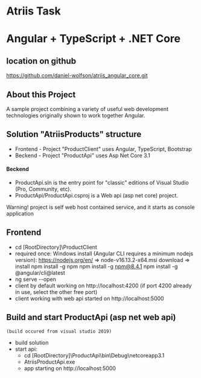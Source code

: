 # Atriis Task
# Angular + TypeScript + .NET Core

## location on github
https://github.com/daniel-wolfson/atriis_angular_core.git

## About this Project

A sample project combining a variety of useful web development technologies 
originally shown to work together Angular.

## Solution "AtriisProducts" structure

- Frontend - Project "ProductClient" uses Angular, TypeScript, Bootstrap
- Beckend - Project "ProductApi" uses Asp Net Core 3.1

#### Beckend

- ProductApi.sln is the entry point for "classic" editions of Visual Studio (Pro, Community, etc).
- ProductApi/ProductApi.csproj is a Web api (asp net core) project.

Warning! project is self web host contained service, 
and it starts as console application

## Frontend

- cd [RootDirectory]\ProductClient
- required once:
    Windows install (Angular CLI requires a minimum nodejs version): 
    https://nodejs.org/en/ => node-v16.13.2-x64.msi download => install
    npm install -g npm
    npm install -g npm@8.4.1
    npm install -g @angular/cli@latest
- ng serve --open
- client by default working on http://localhost:4200 (if port 4200 already in use, select the other free port)
- client working with web api started on http://localhost:5000

## Build and start ProductApi (asp net web api)
    (build occured from visual studio 2019)
- build solution
- start api:
    - cd [RootDirectory]\ProductApi\bin\Debug\netcoreapp3.1
    - AtriisProductApi.exe
    - app starting on http://localhost:5000
